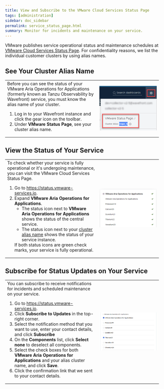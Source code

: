 ```yaml
---
title: View and Subscribe to the VMware Cloud Services Status Page
tags: [administration]
sidebar: doc_sidebar
permalink: service_status_page.html
summary: Monitor for incidents and maintenance on your service.
---
```


VMware publishes service operational status and maintenance schedules at [VMware Cloud Services Status Page](https://status.vmware-services.io/). For confidentiality reasons, we list the individual customer clusters by using alias names.

## See Your Cluster Alias Name

<table style="width: 100%;">
<tbody>
<tr>
<td width="60%">
Before you can see the status of your VMware Aria Operations for Applications (formerly known as Tanzu Observability by Wavefront) service, you must know the alias name of your cluster.
<ol>
<li>Log in to your Wavefront instance and click the gear icon on the toolbar.</li>
<li>Under <strong>VMware Status Page</strong>, see your cluster alias name.</li>
</ol>
</td>
<td width="40%"><img src="images/alias_name.png" alt="The gear icon drop-down menu with the VMware Status Page section."></td>
</tr>
</tbody>
</table>

## View the Status of Your Service

<table style="width: 100%;">
<tbody>
<tr>
<td width="60%">
To check whether your service is fully operational or it's undergoing maintenance, you can visit the VMware Cloud Services Status Page.
<ol>
<li>Go to <a href="https://status.vmware-services.io">https://status.vmware-services.io</a>.</li>
<li>Expand <strong>VMware Aria Operations for Applications</strong>.
<ul>
<li>The status icon next to <strong>VMware Aria Operations for Applications</strong> shows the status of the central service.</li>
<li>The status icon next to your <a href="#see-your-cluster-alias-name">cluster alias name</a> shows the status of your service instance.</li>
</ul></li>
If both status icons are green check marks, your service is fully operational.</ol>
</td>
<td width="40%"><img src="images/service_status.png" alt="The VMware Cloud Services Status Page with expanded VMware Aria Operations for Applications."></td>
</tr>
</tbody>
</table>

## Subscribe for Status Updates on Your Service

<table style="width: 100%;">
<tbody>
<tr>
<td width="60%">
You can subscribe to receive notifications for incidents and scheduled maintenance on your service.
<ol>
<li>Go to <a href="https://status.vmware-services.io">https://status.vmware-services.io</a>.</li>
<li>Click <strong>Subscribe to Updates</strong> in the top-right corner.</li>
<li>Select the notification method that you want to use, enter your contact details, and click <strong>Subscribe</strong></li>
<li>On the <strong>Components</strong> list, click <strong>Select none</strong> to deselect all components.</li>
<li>Select the check boxes for both <strong>VMware Aria Operations for Applications</strong> and your alias cluster name, and click <strong>Save</strong>.</li>
<li>Click the confirmation link that we sent to your contact details.</li>
</ol>
</td>
<td width="40%"><img src="images/status_subscribe.png" alt="Components selection for subscription on the VMware Cloud Services Status Page."></td>
</tr>
</tbody>
</table>
